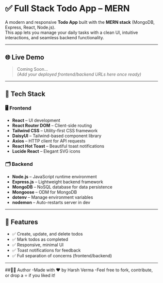 # ✅ Full Stack Todo App – MERN

A modern and responsive **Todo App** built with the **MERN stack** (MongoDB, Express, React, Node.js).  
This app lets you manage your daily tasks with a clean UI, intuitive interactions, and seamless backend functionality.

---

## 🌐 Live Demo

> Coming Soon...  
> _(Add your deployed frontend/backend URLs here once ready)_

---

## 🧱 Tech Stack

### 🖥️ Frontend

- **React** – UI development
- **React Router DOM** – Client-side routing
- **Tailwind CSS** – Utility-first CSS framework
- **DaisyUI** – Tailwind-based component library
- **Axios** – HTTP client for API requests
- **React Hot Toast** – Beautiful toast notifications
- **Lucide React** – Elegant SVG icons

### 🗂️ Backend

- **Node.js** – JavaScript runtime environment
- **Express.js** – Lightweight backend framework
- **MongoDB** – NoSQL database for data persistence
- **Mongoose** – ODM for MongoDB
- **dotenv** – Manage environment variables
- **nodemon** – Auto-restarts server in dev

---

## 🧠 Features

- ✅ Create, update, and delete todos
- ✅ Mark todos as completed
- ✅ Responsive, minimal UI
- ✅ Toast notifications for feedback
- ✅ Full separation of concerns (frontend/backend)

---
##🙋‍♂️ Author
-Made with ❤️ by Harsh Verma
-Feel free to fork, contribute, or drop a ⭐ if you liked it!

